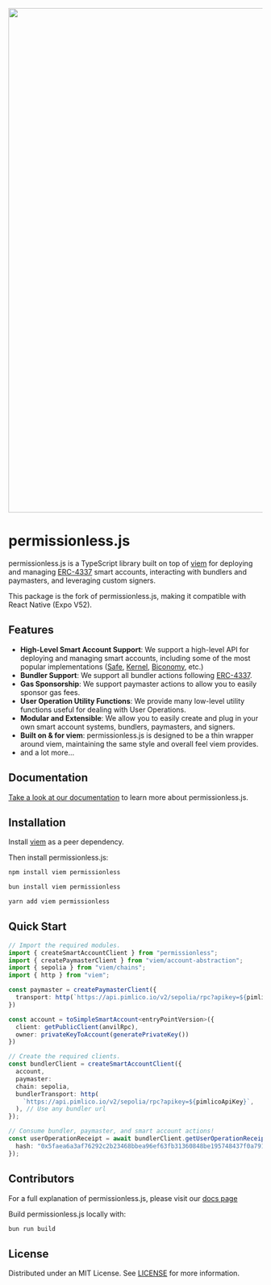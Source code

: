 <p align="center"><a href="https://getclave.com"><img width="1000" src='https://i.imgur.com/utPOhmS.png'/></a></p>

# permissionless.js

permissionless.js is a TypeScript library built on top of
[viem](https://viem.sh) for deploying and managing
[ERC-4337](https://eips.ethereum.org/EIPS/eip-4337) smart accounts, interacting
with bundlers and paymasters, and leveraging custom signers.

This package is the fork of permissionless.js, making it compatible with React Native (Expo V52).

## Features

- **High-Level Smart Account Support**: We support a high-level API for
  deploying and managing smart accounts, including some of the most popular
  implementations ([Safe](https://safe.global), [Kernel](https://zerodev.app),
  [Biconomy](https://biconomy.io), etc.)
- **Bundler Support**: We support all bundler actions following
  [ERC-4337](https://eips.ethereum.org/EIPS/eip-4337#rpc-methods-eth-namespace).
- **Gas Sponsorship**: We support paymaster actions to allow you to easily
  sponsor gas fees.
- **User Operation Utility Functions**: We provide many low-level utility
  functions useful for dealing with User Operations.
- **Modular and Extensible**: We allow you to easily create and plug in your own
  smart account systems, bundlers, paymasters, and signers.
- **Built on & for viem**: permissionless.js is designed to be a thin wrapper
  around viem, maintaining the same style and overall feel viem provides.
- and a lot more...

## Documentation

[Take a look at our documentation](https://docs.pimlico.io/permissionless) to
learn more about permissionless.js.

## Installation

Install [viem](https://viem.sh) as a peer dependency.

Then install permissionless.js:

```bash
npm install viem permissionless
```

```bash
bun install viem permissionless
```

```bash
yarn add viem permissionless
```

## Quick Start

```typescript
// Import the required modules.
import { createSmartAccountClient } from "permissionless";
import { createPaymasterClient } from "viem/account-abstraction";
import { sepolia } from "viem/chains";
import { http } from "viem";

const paymaster = createPaymasterClient({
  transport: http(`https://api.pimlico.io/v2/sepolia/rpc?apikey=${pimlicoApiKey}`)
})

const account = toSimpleSmartAccount<entryPointVersion>({
  client: getPublicClient(anvilRpc),
  owner: privateKeyToAccount(generatePrivateKey())
})

// Create the required clients.
const bundlerClient = createSmartAccountClient({
  account,
  paymaster:
  chain: sepolia,
  bundlerTransport: http(
    `https://api.pimlico.io/v2/sepolia/rpc?apikey=${pimlicoApiKey}`,
  ), // Use any bundler url
});

// Consume bundler, paymaster, and smart account actions!
const userOperationReceipt = await bundlerClient.getUserOperationReceipt({
  hash: "0x5faea6a3af76292c2b23468bbea96ef63fb31360848be195748437f0a79106c8",
});
```

## Contributors

For a full explanation of permissionless.js, please visit our
[docs page](https://docs.pimlico.io/permissionless)

Build permissionless.js locally with:

```bash
bun run build
```

## License

Distributed under an MIT License. See [LICENSE](./LICENSE) for more information.
